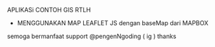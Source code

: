 APLIKASi CONTOH GIS RTLH

- MENGGUNAKAN MAP LEAFLET JS dengan baseMap dari MAPBOX


semoga bermanfaat
support @pengenNgoding ( ig )
thanks
